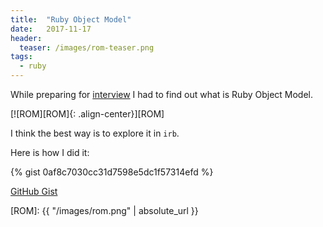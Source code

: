 ```yaml
---
title:  "Ruby Object Model"
date:   2017-11-17
header:
  teaser: /images/rom-teaser.png
tags:
  - ruby
---
```

While preparing for [interview][interview] I had to find out what is Ruby Object Model.

[![ROM][ROM]{: .align-center}][ROM]

I think the best way is to explore it in `irb`.

Here is how I did it:

{% gist 0af8c7030cc31d7598e5dc1f57314efd %}

[GitHub Gist][Gist]

[interview]: https://rubyroidlabs.com/blog/2016/12/how-we-interview-ruby/
[Gist]: https://gist.github.com/dmlaziuk/0af8c7030cc31d7598e5dc1f57314efd
[ROM]: {{ "/images/rom.png" | absolute_url }}
